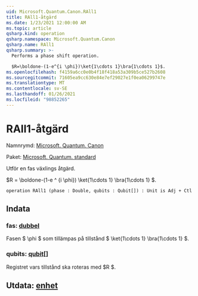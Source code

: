 ```yaml
---
uid: Microsoft.Quantum.Canon.RAll1
title: RAll1-åtgärd
ms.date: 1/23/2021 12:00:00 AM
ms.topic: article
qsharp.kind: operation
qsharp.namespace: Microsoft.Quantum.Canon
qsharp.name: RAll1
qsharp.summary: >-
  Performs a phase shift operation.

  $R=\boldone-(1-e^{i \phi})\ket{1\cdots 1}\bra{1\cdots 1}$.
ms.openlocfilehash: f4159a6cc0e0b4f18f418a53a309b5ce527b2608
ms.sourcegitcommit: 71605ea9cc630e84e7ef29027e1f0ea06299747e
ms.translationtype: MT
ms.contentlocale: sv-SE
ms.lasthandoff: 01/26/2021
ms.locfileid: "98852265"
---
```

# <a name="rall1-operation"></a>RAll1-åtgärd

Namnrymd: [Microsoft. Quantum. Canon](xref:Microsoft.Quantum.Canon)

Paket: [Microsoft. Quantum. standard](https://nuget.org/packages/Microsoft.Quantum.Standard)


Utför en fas växlings åtgärd.

$R = \boldone-(1-e ^ {i \phi}) \ket{1\cdots 1} \bra{1\cdots 1} $.

```qsharp
operation RAll1 (phase : Double, qubits : Qubit[]) : Unit is Adj + Ctl
```


## <a name="input"></a>Indata

### <a name="phase--double"></a>fas: [dubbel](xref:microsoft.quantum.lang-ref.double)

Fasen $ \phi $ som tillämpas på tillstånd $ \ket{1\cdots 1} \bra{1\cdots 1} $.


### <a name="qubits--qubit"></a>qubits: [qubit](xref:microsoft.quantum.lang-ref.qubit)[]

Registret vars tillstånd ska roteras med $R $.



## <a name="output--unit"></a>Utdata: [enhet](xref:microsoft.quantum.lang-ref.unit)

